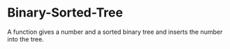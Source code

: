 # Binary-Sorted-Tree
A function gives a number and a sorted binary tree and inserts the number into the tree.
